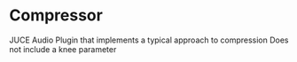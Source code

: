 # Compressor
JUCE Audio Plugin that implements a typical approach to compression
Does not include a knee parameter
